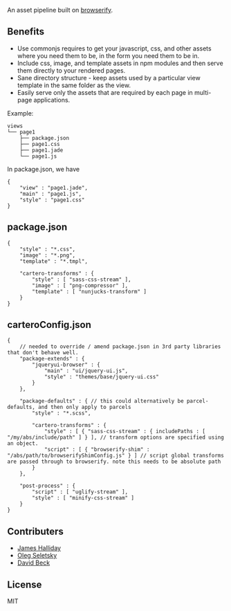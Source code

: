 

An asset pipeline built on [browserify](http://browserify.org/). 

## Benefits

* Use commonjs requires to get your javascript, css, and other assets where you need them to be, in the form you need them to be in.
* Include css, image, and template assets in npm modules and then serve them directly to your rendered pages.
* Sane directory structure - keep assets used by a particular view template in the same folder as the view.
* Easily serve only the assets that are required by each page in multi-page applications.

Example:

```
views
└── page1
    ├── package.json
    ├── page1.css
    ├── page1.jade
    └── page1.js
```

In package.json, we have

```
{
	"view" : "page1.jade",
	"main" : "page1.js",
	"style" : "page1.css"
}
```

## package.json

```
{
	"style" : "*.css",
	"image" : "*.png",
	"template" : "*.tmpl",

	"cartero-transforms" : {
		"style" : [ "sass-css-stream" ],
		"image" : [ "png-compressor" ],
		"template" : [ "nunjucks-transform" ]
	}
}
```

## carteroConfig.json

```
{
	// needed to override / amend package.json in 3rd party libraries that don't behave well.
	"package-extends" : {
		"jqueryui-browser" : {
			"main" : "ui/jquery-ui.js",
			"style" : "themes/base/jquery-ui.css"
		}
	},

	"package-defaults" : { // this could alternatively be parcel-defaults, and then only apply to parcels
		"style" : "*.scss",

		"cartero-transforms" : {
			"style" : [ { "sass-css-stream" : { includePaths : [ "/my/abs/include/path" ] } ], // transform options are specified using an object.
			"script" : [ { "browserify-shim" : "/abs/path/to/browserifyShimConfig.js" } ] // script global transforms are passed through to browserify. note this needs to be absolute path
		}
	},

	"post-process" : {
		"script" : [ "uglify-stream" ],
		"style" : [ "minify-css-stream" ]
	}
}
```

## Contributers

* [James Halliday](https://twitter.com/substack)
* [Oleg Seletsky](https://github.com/go-oleg)
* [David Beck](https://twitter.com/davegbeck)

## License

MIT

